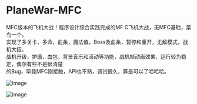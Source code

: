 # PlaneWar-MFC  
MFC版本的飞机大战！程序设计综合实践完成的MF C飞机大战，无MFC基础，菜鸟一个。  
实现了多关卡，多命，血条，魔法值，Boss及血条，暂停和重开，无敌模式，战机大招，  
战机升级，护盾，血包，背景音乐和滚动等功能，战机帧动画效果，运行较为稳定，偶尔有些不是很清楚  
的Bug，毕竟MFC刚接触，API也不熟，调试很久，算是可以了哈哈哈。  

![image](https://github.com/Coselding/PlaneWar-MFC/blob/master/screenshot/1.png)  


![image](https://github.com/Coselding/PlaneWar-MFC/blob/master/screenshot/2.png)  
